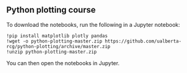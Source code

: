 ## Python plotting course

To download the notebooks, run the following in a Jupyter notebook:

```
!pip install matplotlib plotly pandas
!wget -o python-plotting-master.zip https://github.com/ualberta-rcg/python-plotting/archive/master.zip
!unzip python-plotting-master.zip
```

You can then open the notebooks in Jupyter.
